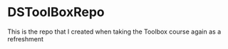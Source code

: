 # DSToolBoxRepo
This is the repo that I created when taking the Toolbox course again as a refreshment
